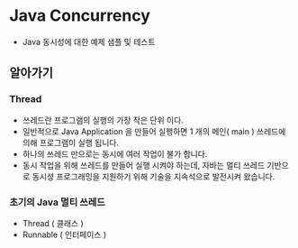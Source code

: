 # Java Concurrency

- Java 동시성에 대한 예제 샘플 및 테스트

## 알아가기

### Thread

- 쓰레드란 프로그램의 실행의 가장 작은 단위 이다.
- 일반적으로 Java Application 을 만들어 실행하면 1 개의 메인( main ) 쓰레드에 의해 프로그램이 실행 됩니다.
- 하나의 쓰레드 만으로는 동시에 여러 작업이 불가 합니다.
- 동시 작업을 위해 쓰레드를 만들어 실행 시켜야 하는데, 자바는 멀티 쓰레드 기반으로 동시성 프로그래밍을 지원하기 위해 기술을 지속석으로 발전시켜 왔습니다.

### 초기의 Java 멀티 쓰레드

- Thread ( 클래스 )
- Runnable ( 인터페이스 )